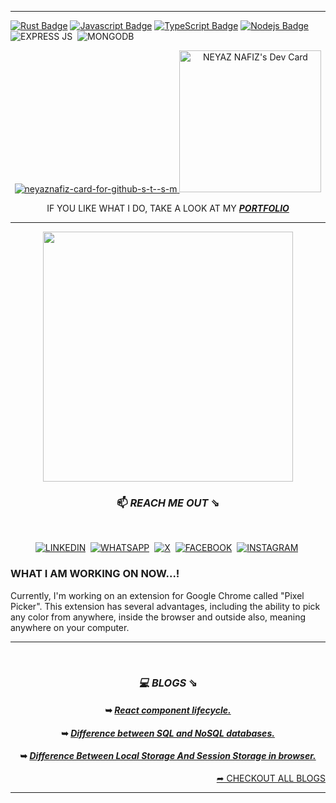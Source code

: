 
<hr>

[![Rust Badge](https://img.shields.io/badge/Rust-000000?style=for-the-badge&labelColor=white&logo=rust&logoColor=black)](#)
[![Javascript Badge](https://img.shields.io/badge/-Javascript-F0DB4F?style=for-the-badge&labelColor=black&logo=javascript&logoColor=F0DB4F)](#)
[![TypeScript Badge](https://img.shields.io/badge/TypeScript-007ACC?style=for-the-badge&logo=typescript&logoColor=white)](#)
[![Nodejs Badge](https://img.shields.io/badge/-Nodejs-3C873A?style=for-the-badge&labelColor=black&logo=node.js&logoColor=3C873A)](#)
![EXPRESS JS](https://img.shields.io/badge/Express.js-000000?style=for-the-badge&logo=express&logoColor=white)&nbsp;
![MONGODB](https://img.shields.io/badge/MongoDB-4EA94B?style=for-the-badge&logo=mongodb&logoColor=white)&nbsp;
<!-- <a href="https://www.neyaznafiz.info" >![PORTFOLIO](https://img.shields.io/badge/www.neyaznafiz.info-D08E1C?style=for-the-badge&logo=Safari&logoColor=white)</a>&nbsp; -->

<div align="center">
 
<!--   [![NEYAZ NAFIZ's github activity graph](https://activity-graph.herokuapp.com/graph?username=neyaznafiz&bg_color=dark&color=777777&line=5194f0&point=5194f0&area=&hide_border=true)](https://github.com/NoobMahbub/github-readme-activity-graph)
 

 <hr> -->

 <a href="https://neyaznafiz.info/" target="_blank"> ![neyaznafiz-card-for-github-s-t--s-m](https://user-images.githubusercontent.com/92919697/203328205-54cfe3f3-d610-4c68-9742-e91bd3036f91.png) </a><a href="https://app.daily.dev/neyaznafiz"><img src="https://api.daily.dev/devcards/eefc3b6f16304532906cff0456a27984.png?r=qkf" width="227" alt="NEYAZ NAFIZ's Dev Card"/></a>
 
   IF YOU LIKE WHAT I DO, TAKE A LOOK AT MY **_<a href="https://www.neyaznafiz.info" target="_blank">PORTFOLIO</a>_** 
  <!-- IF YOU LIKE WHAT I DO, TAKE A LOOK AT MY **_<a href="https://drive.google.com/file/d/1RJKQbna1BbNCASHx2zt32oz1uYC2_t0B/view?usp=sharing" target="_blank">RESUME</a>_** -->
 
<!-- ![neyaznafiz-card-for-github-s-t--s-m](https://user-images.githubusercontent.com/92919697/203327940-1ec4023d-0475-4334-8b00-7ef6b86e111c.png)  -->
 
<!--  ![neyaznafiz-card-for-github-small-transp](https://user-images.githubusercontent.com/92919697/203007944-316e1bd7-5c18-4a96-a12f-3ac0340ba473.png) -->
 
<!--  ![neyaznafiz-card-for-all-crop](https://user-images.githubusercontent.com/92919697/199110379-744dd13c-231a-47ab-b831-044b934cb4e2.png) -->
 
<!--  ![webpage](https://user-images.githubusercontent.com/92919697/202865971-3e140e74-8a0d-40be-8f2b-f19e98b3acdd.png) -->
 
<!--  ![ezgif-4-198654169e](https://user-images.githubusercontent.com/92919697/158129322-2403dc29-39ce-4ed5-aab2-13feacc46f79.gif) -->
 
 
<!-- ![neyaz- neon-logo (2)](https://user-images.githubusercontent.com/92919697/200193687-5b45957d-4d2d-4412-9771-8e679fbb7a27.png) -->

<!--  ![neyaz- neon-logo (1)](https://user-images.githubusercontent.com/92919697/200193647-8325d11a-d4ae-4dfc-afbf-540e070a5af2.png) -->


<!-- ![neyaznafiz-card](https://user-images.githubusercontent.com/92919697/196685978-76e7be67-337f-41e3-a990-7d8a65aad786.png) -->
 
<!-- ![n-logo-size-edited](https://user-images.githubusercontent.com/92919697/199102799-1ea1f54b-efad-4140-b2c1-1996e23116eb.png) -->

<!-- ![e-m-f-i](https://user-images.githubusercontent.com/92919697/199103790-05ce180b-4433-4931-90de-50923ab2b637.png) -->

 
<hr>

  
 <img src="https://github-readme-stats.vercel.app/api?username=neyaznafiz&show_icons=true&theme=graywhite&line_height=38" width="400"> </br>
 <!-- ![GitHub Streak](https://github-readme-streak-stats.herokuapp.com/?user=neyaznafiz&theme=graywhite) -->
 
 <!-- <img src="https://github-readme-stats.vercel.app/api/top-langs/?username=neyaznafiz&theme=light&count_private=true&layout=compact" width="371" alt="neyaz's most used languages" /> -->
 
 
 <!-- <img src="https://github-readme-stats.vercel.app/api/top-langs/?username=neyaznafiz&theme=graywhite&hide_langs_below=1"> -->
 
<!--  <img width="500"  src="https://github-readme-stats.vercel.app/api/top-langs?username=neyaznafiz&show_icons=true&locale=en&layout=compact" alt="NEYAZ NAFIZ" /> -->
 
<!--  (https://github.com/DenverCoder1/github-readme-streak-stats) -->
<!--  <img src="https://github-readme-stats.vercel.app/api/top-langs/?username=neyaznafiz&theme=graywhite&hide_langs_below=1"> -->
        
 
<!-- [![Mail Badge](https://img.shields.io/badge/Microsoft_Outlook-0078D4?style=for-the-badge&logo=microsoft-outlook&logoColor=white)](mailto:neyaznafiz@outlook.com) -->


<!--  <a href="https://dev.to/neyaznafiz">![DEV.TO](https://img.shields.io/badge/dev.to-0A0A0A?style=for-the-badge&logo=devdotto&logoColor=white)</a>&nbsp; -->


<!-- <a href="https://github.com/neyaznafiz">![GITHUB](https://img.shields.io/badge/GitHub-100000?style=for-the-badge&logo=github&logoColor=white)</a>&nbsp; -->

<!-- <a href="https://pin.it/vBy1PNg">![PINTEREST](https://img.shields.io/badge/Pinterest-%23E60023.svg?&style=for-the-badge&logo=Pinterest&logoColor=white)</a>&nbsp; -->

<!--  ### *💻 TECHNOLOGIES THAT I KNOW* ⇘

</br> 

<div align="right" > -->

<!--[![Rust Badge](https://img.shields.io/badge/Rust-000000?style=for-the-badge&labelColor=white&logo=rust&logoColor=black)](#) -->
<!--[![TypeScript Badge](https://img.shields.io/badge/TypeScript-007ACC?style=for-the-badge&logo=typescript&logoColor=white)](#) -->
<!--[![Javascript Badge](https://img.shields.io/badge/-Javascript-F0DB4F?style=for-the-badge&labelColor=black&logo=javascript&logoColor=F0DB4F)](#) -->
<!--[![React Badge](https://img.shields.io/badge/-React-61DBFB?style=for-the-badge&labelColor=black&logo=react&logoColor=61DBFB)](#) -->
<!--[![Next.js Badge](https://img.shields.io/badge/next.js-000000?style=for-the-badge&logo=nextdotjs&logoColor=white)](#) -->
<!--[![Nodejs Badge](https://img.shields.io/badge/-Nodejs-3C873A?style=for-the-badge&labelColor=black&logo=node.js&logoColor=3C873A)](#) -->
<!--![EXPRESS JS](https://img.shields.io/badge/Express.js-000000?style=for-the-badge&logo=express&logoColor=white)&nbsp; -->
<!--![MONGODB](https://img.shields.io/badge/MongoDB-4EA94B?style=for-the-badge&logo=mongodb&logoColor=white)&nbsp; -->
<!--![CSS](https://img.shields.io/badge/CSS3-1572B6?style=for-the-badge&logo=css3&logoColor=white)&nbsp; -->
<!--[![SASS Badge](https://img.shields.io/badge/Sass-CC6699?style=for-the-badge&logo=sass&logoColor=white)](#) -->
<!--[![Tailwind Badge](https://img.shields.io/badge/Tailwind%20CSS-092749?style=for-the-badge&logo=tailwindcss&logoColor=06B6D4&labelColor=000000)](#) -->
<!--![BOOTSTRAP](https://img.shields.io/badge/Bootstrap-563D7C?style=for-the-badge&logo=bootstrap&logoColor=white)&nbsp; -->
<!--![STYLED COMPONENT](https://img.shields.io/badge/styled--components-000000?style=for-the-badge&logo=styled-components&logoColor=white)&nbsp; -->
<!--![FIGMA](	https://img.shields.io/badge/Figma-F24E1E?style=for-the-badge&logo=figma&logoColor=white)&nbsp; -->
<!--![HTML 5](https://img.shields.io/badge/HTML5-E34F26?style=for-the-badge&logo=html5&logoColor=white)&nbsp; -->
<!-- ![FIREBASE](https://img.shields.io/badge/firebase-ffca28?style=for-the-badge&logo=firebase&logoColor=black)&nbsp; -->
<!-- ![VERCEL](https://img.shields.io/badge/Vercel-000000?style=for-the-badge&logo=vercel&logoColor=white)&nbsp; -->
<!-- ![HEROKU](https://img.shields.io/badge/Heroku-430098?style=for-the-badge&logo=heroku&logoColor=white)&nbsp; -->
<!-- ![NETLIFY](https://img.shields.io/badge/Netlify-00C7B7?style=for-the-badge&logo=netlify&logoColor=white) -->
<!-- ![VSCODE](https://img.shields.io/badge/VSCode-0078D4?style=for-the-badge&logo=visual%20studio%20code&logoColor=white	) -->
 
 <!-- </div> -->

  ### 📫  *REACH ME OUT* ⇘ 

 </br>

  <a href="https://www.linkedin.com/in/neyaznafiz/">![LINKEDIN](https://img.shields.io/badge/LinkedIn-0077B5?style=for-the-badge&logo=linkedin&logoColor=white)</a>&nbsp;
 <a href="https://wa.me/+8801303246616" target='_blank'>![WHATSAPP](https://img.shields.io/badge/WhatsApp-25D366?style=for-the-badge&logo=whatsapp&logoColor=white)</a>&nbsp;
 <a href="https://twitter.com/neyaznafiz">![X](https://img.shields.io/badge/X-000000?style=for-the-badge&logo=x&logoColor=white)</a>&nbsp;
  <a href="https://www.facebook.com/neyaznafiz">![FACEBOOK](https://img.shields.io/badge/Facebook-1877F2?style=for-the-badge&logo=facebook&logoColor=white)</a>&nbsp;
  <a href="https://instagram.com/neyaznafiz">![INSTAGRAM](	https://img.shields.io/badge/Instagram-E4405F?style=for-the-badge&logo=instagram&logoColor=white)</a>&nbsp;
 
 <div align="start">
 
 ### WHAT I AM WORKING ON NOW...!
 Currently, I'm working on an extension for Google Chrome called "Pixel Picker". This extension has several advantages, including the ability to pick any color from anywhere, inside the browser and outside also, meaning anywhere on your computer.

</div>

<hr>
<!-- 
![PYTHON](https://img.shields.io/badge/Python-FFD43B?style=for-the-badge&logo=python&logoColor=blue)&nbsp;
![PYCHARM](https://img.shields.io/badge/PyCharm-000000.svg?&style=for-the-badge&logo=PyCharm&logoColor=white)&nbsp; 
![VISUAL STUDIO CODE](https://img.shields.io/badge/Visual_Studio_Code-0078D4?style=for-the-badge&logo=visual%20studio%20code&logoColor=white)&nbsp;
![CANVA](https://img.shields.io/badge/Canva-%2300C4CC.svg?&style=for-the-badge&logo=Canva&logoColor=white)&nbsp;
[![Git](https://img.shields.io/badge/Git-F05032?style=for-the-badge&logo=git&logoColor=white)](#)
[![GitHub](https://img.shields.io/badge/GitHub-100000?style=for-the-badge&logo=github&logoColor=white)](#)
-->

 </br>

### *💻 BLOGS* ⇘

#### ➥ *[React component lifecycle.](https://dev.to/neyaznafiz/react-component-lifecycle-3pee)*
#### ➥ *[Difference between SQL and NoSQL databases.](https://dev.to/neyaznafiz/difference-between-sql-and-nosql-databases-458j)*
#### ➥ *[Difference Between Local Storage And Session Storage in browser.](https://dev.to/neyaznafiz/difference-between-local-storage-and-session-storage-in-browser-1a5m)*

<div align="end">
 <a href='https://dev.to/neyaznafiz'> ➦ CHECKOUT ALL BLOGS <a/>
</div>

<hr>

<!-- [![NEYAZ NAFIZ's github activity graph](https://activity-graph.herokuapp.com/graph?username=neyaznafiz&bg_color=dark&color=777777&line=5194f0&point=5194f0&area=&hide_border=)](https://github.com/NoobMahbub/github-readme-activity-graph) -->
 
 
 
<!-- ------------------------------------------  -->
 

 
<!-- -----------------------------------------  -->
 

</div>

<!-- <hr> -->

